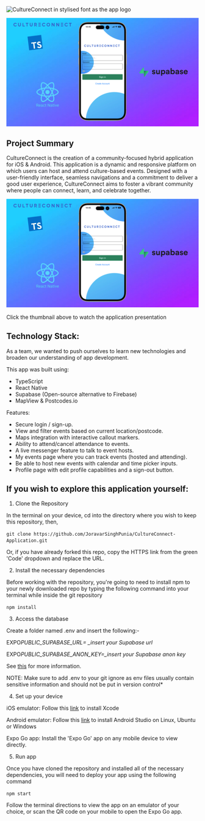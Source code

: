 ![CultureConnect in stylised font as the app logo](https://github.com/karisan31/CultureConnect/blob/main/assets/images/CultureConnectLogo.png)

[![CultureConnect App Overview](/assets/images/VideoThumbnail.png)](https://www.youtube.com/watch?v=XQNYzcSXUvs)

## Project Summary

CultureConnect is the creation of a community-focused hybrid application for iOS & Android. This application is a dynamic and responsive platform on which users can host and attend culture-based events. Designed with a user-friendly interface, seamless navigations and a commitment to deliver a good user experience, CultureConnect aims to foster a vibrant community where people can connect, learn, and celebrate together.

<p align="center">
  <a href="https://www.youtube.com/watch?v=XQNYzcSXUvs">
    <img src="/assets/images/VideoThumbnail.png" alt="Application Presentation">
  </a>
</p>

Click the thumbnail above to watch the application presentation

## Technology Stack:

As a team, we wanted to push ourselves to learn new technologies and broaden our understanding of app development.

This app was built using:

- TypeScript
- React Native
- Supabase (Open-source alternative to Firebase)
- MapView & Postcodes.io

Features:

- Secure login / sign-up.
- View and filter events based on current location/postcode.
- Maps integration with interactive callout markers.
- Ability to attend/cancel attendance to events.
- A live messenger feature to talk to event hosts.
- My events page where you can track events (hosted and attending).
- Be able to host new events with calendar and time picker inputs.
- Profile page with edit profile capabilities and a sign-out button.

## If you wish to explore this application yourself:

1. Clone the Repository

In the terminal on your device, cd into the directory where you wish to keep this repository, then,

`git clone https://github.com/JoravarSinghPunia/CultureConnect-Application.git`

Or, if you have already forked this repo, copy the HTTPS link from the green 'Code' dropdown and replace the URL.

2. Install the necessary dependencies

Before working with the repository, you're going to need to install npm to your newly downloaded repo by typing the following command into your terminal while inside the git repository

`npm install`

3. Access the database

Create a folder named .env and insert the following:-

EXPO*PUBLIC_SUPABASE_URL= \_insert your Supabase url*

EXPO*PUBLIC_SUPABASE_ANON_KEY=\_insert your Supabase anon key*

See [this](https://docs.expo.dev/guides/using-supabase/) for more information.

NOTE: Make sure to add .env to your git ignore as env files usually contain sensitive information and should not be put in version control\*

4. Set up your device

iOS emulator: Follow this [link](https://apps.apple.com/us/app/xcode/id497799835?mt=12) to install Xcode

Android emulator: Follow this [link](https://developer.android.com/studio) to install Android Studio on Linux, Ubuntu or Windows

Expo Go app: Install the 'Expo Go' app on any mobile device to view directly.

5. Run app

Once you have cloned the repository and installed all of the necessary dependencies, you will need to deploy your app using the following command

`npm start`

Follow the terminal directions to view the app on an emulator of your choice, or scan the QR code on your mobile to open the Expo Go app.
